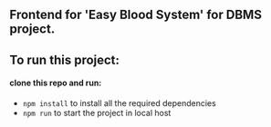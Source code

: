 ## Frontend for 'Easy Blood System' for DBMS project.

## To run this project:
#### clone this repo and run:

- `npm install` to install all the required dependencies
- `npm run` to start the project in local host
